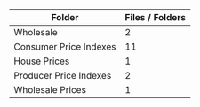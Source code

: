 | Folder                 |   Files / Folders |
|------------------------|-------------------|
| Wholesale              |                 2 |
| Consumer Price Indexes |                11 |
| House Prices           |                 1 |
| Producer Price Indexes |                 2 |
| Wholesale Prices       |                 1 |